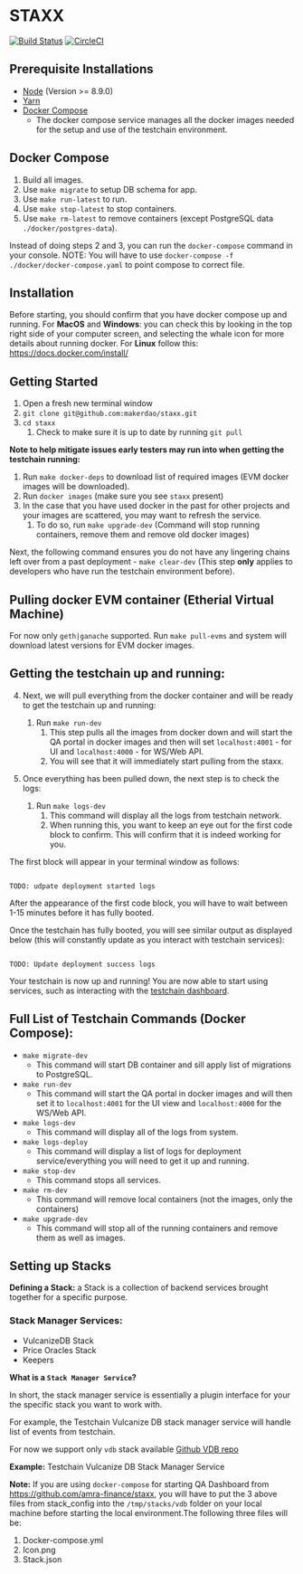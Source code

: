 # STAXX
[![Build Status](https://travis-ci.org/makerdao/staxx.svg?branch=master)](https://travis-ci.org/makerdao/staxx)
[![CircleCI](https://circleci.com/gh/makerdao/staxx.svg?style=svg)](https://circleci.com/gh/makerdao/staxx)


## Prerequisite Installations
- [Node](https://nodejs.org/en/download/) (Version >= 8.9.0)
- [Yarn](https://yarnpkg.com/en/)
- [Docker Compose](https://docs.docker.com/compose/)
  - The docker compose service manages all the docker images needed for the setup and use of the testchain environment.


## Docker Compose

1. Build all images.
2. Use `make migrate` to setup DB schema for app.
3. Use `make run-latest` to run.
4. Use `make stop-latest` to stop containers.
5. Use `make rm-latest` to remove containers (except PostgreSQL data `./docker/postgres-data`).

Instead of doing steps 2 and 3, you can run the `docker-compose` command in your console.
NOTE: You will have to use `docker-compose -f ./docker/docker-compose.yaml` to point compose to correct file.

## Installation

Before starting, you should confirm that you have docker compose up and running.
For **MacOS** and **Windows**: you can check this by looking in the top right side of your computer screen, and selecting the whale icon for more details about running docker.
For **Linux** follow this: https://docs.docker.com/install/

## Getting Started

1. Open a fresh new terminal window
2. `git clone git@github.com:makerdao/staxx.git`
3. `cd staxx`
    1. Check to make sure it is up to date by running `git pull`


**Note to help mitigate issues early testers may run into when getting the testchain running:**

1. Run `make docker-deps` to download list of required images (EVM docker images will be downloaded).
2. Run `docker images` (make sure you see `staxx` present)
3. In the case that you have used docker in the past for other projects and your images are scattered, you may want to refresh the service.
    1. To do so, run `make upgrade-dev` (Command will stop running containers, remove them and remove old docker images)


Next, the following command ensures you do not have any lingering chains left over from a past deployment  - `make clear-dev` (This step **only** applies to developers who have run the testchain environment before).

## Pulling docker EVM container (Etherial Virtual Machine)

For now only `geth|ganache` supported.
Run `make pull-evms` and system will download latest versions for EVM docker images.

## Getting the testchain up and running:


4. Next, we will pull everything from the docker container and will be ready to get the testchain up and running:
    1. Run `make run-dev`
        1. This step pulls all the images from docker down and will start the QA portal in docker images and then will set `localhost:4001` - for UI and `localhost:4000` - for WS/Web API.
        2. You will see that it will immediately start pulling from the staxx.

5. Once everything has been pulled down, the next step is to check the logs:
    1. Run `make logs-dev`
        1. This command will display all the logs from testchain network.
        2. When running this, you want to keep an eye out for the first code block to confirm. This will confirm that it is indeed working for you.


The first block will appear in your terminal window as follows:

```

TODO: udpate deployment started logs

```

After the appearance of the first code block, you will have to wait between 1-15 minutes before it has fully booted.

Once the testchain has fully booted, you will see similar output as displayed below (this will constantly update as you interact with testchain services):

```

TODO: Update deployment success logs

```

Your testchain is now up and running! You are now able to start using services, such as interacting with the [testchain dashboard](https://github.com/amra-finance/testchain-dashboard).


## Full List of Testchain Commands (Docker Compose):

- `make migrate-dev`
    - This command will start DB container and sill apply list of migrations to PostgreSQL.
- `make run-dev`
    - This command will start the QA portal in docker images and will then set it to  `localhost:4001` for the UI view and `localhost:4000` for the WS/Web API.
- `make logs-dev`
    - This command will display all of the logs from system.
- `make logs-deploy`
    - This command will display a list of logs for deployment service/everything you will need to get it up and running.
- `make stop-dev`
    - This command stops all services.
- `make rm-dev`
    - This command will remove local containers (not the images, only the containers)
- `make upgrade-dev`
    - This command will stop all of the running containers and remove them as well as images.

## Setting up Stacks

**Defining a Stack:** a Stack is a collection of backend services brought together for a specific purpose.


### Stack Manager Services:
- VulcanizeDB Stack
- Price Oracles Stack
- Keepers

**What is a `Stack Manager Service`?**

In short, the stack manager service is essentially a plugin interface for your the specific stack you want to work with.

For example, the Testchain Vulcanize DB stack manager service will handle list of events from testchain.

For now we support only `vdb` stack available
[Github VDB repo](https://github.com/amra-finance/testchain-stack-vdb)

**Example:** Testchain Vulcanize DB Stack Manager Service

**Note:** If you are using `docker-compose` for starting QA Dashboard from https://github.com/amra-finance/staxx, you will have to put the 3 above files from stack_config into the `/tmp/stacks/vdb` folder on your local machine before starting the local environment.The following three files will be:

1. Docker-compose.yml
2. Icon.png
3. Stack.json
